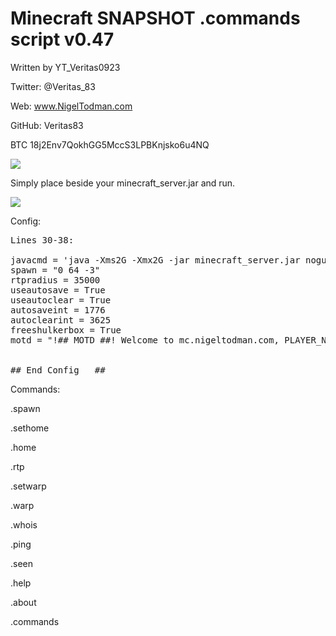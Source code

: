 # Minecraft SNAPSHOT .commands script v0.47

Written by YT_Veritas0923             

Twitter: @Veritas_83                  

Web: www.NigelTodman.com              

GitHub: Veritas83                     

BTC 18j2Env7QokhGG5MccS3LPBKnjsko6u4NQ

<img src="https://i.gyazo.com/4c71c3bbc11758a3ff00181d4b43dc8b.png">


Simply place beside your minecraft_server.jar and run.

<img src="https://i.gyazo.com/541e4b9594d87a0c81d3b13ba33103ce.png">

Config:
<pre>
Lines 30-38:

javacmd = 'java -Xms2G -Xmx2G -jar minecraft_server.jar nogui' # Java command line to start Minecraft Server jar, Must use nogui
spawn = "0 64 -3"  																						 # WorldSpawn Coordinates
rtpradius = 35000  																						 # Random Teleport radius (-35000,35000)
useautosave = True 																						 # Use Autosave?
useautoclear = True 																					 # Use Autoclear?
autosaveint = 1776																					   # Autosave Interval in seconds
autoclearint = 3625																					   # Autoclear Interval in seconds
freeshulkerbox = True																					 # Gives new players a shulker box on their first connect
motd = "!## MOTD ##! Welcome to mc.nigeltodman.com, PLAYER_NAME! See our custom commands and their usage with '.help' * March Gamerules: keepInventory:Off mobGriefing:On Difficulty:Hard"
																					   									 # Message of the Day notes:
																					   									 # PLAYER_NAME is replaced with connecting player.
## End Config   ##												   									 # 'Welcome to' is replaced by 'Welcome back to' for returning players.
</pre>

Commands:


.spawn

.sethome

.home

.rtp

.setwarp

.warp

.whois

.ping

.seen

.help

.about

.commands
